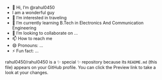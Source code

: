 - 👋 Hi, I’m @rahul0450
- I am a wonderful guy
- 👀 I’m interested in traveling 
- 🌱 I’m currently learning B.Tech in Electronics And Communication Engineering 
- 💞️ I’m looking to collaborate on ...
- 📫 How to reach me 
- 😄 Pronouns: ...
- ⚡ Fun fact: ...


rahul0450/rahul0450 is a ✨ special ✨ repository because its `README.md` (this file) appears on your GitHub profile.
You can click the Preview link to take a look at your changes.


